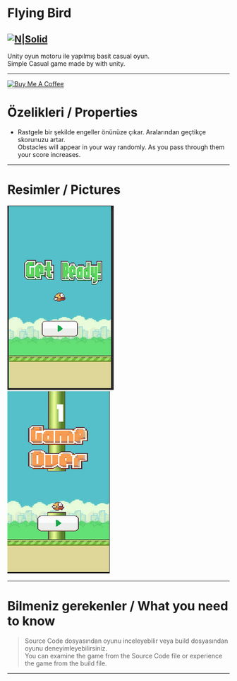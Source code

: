 <h1 class="code-line" data-line-start=0 data-line-end=1 ><a id="Flying_Bird_0"></a>Flying Bird</h1>
<h2 class="code-line" data-line-start=2 data-line-end=4 ><a id="NSolidhttpsplaylhgoogleusercontentcom4ChxU_bzuJe8ix7IC7fYOq5xH3rtDjDMFogy4NsF6l8jNH9Q_G7zQUWoZtWvkliyww2247h1264rwhttpwwwartistscompanydigital_2"></a><a href="http://www.artistscompany.tech"><img src="https://raw.githubusercontent.com/creosB/presentation/main/background.png" alt="N|Solid"></a></h2>
<p class="has-line-data" data-line-start="4" data-line-end="6">Unity oyun motoru ile yapılmış basit casual oyun.<br>
Simple Casual game made by with unity.</p>
<hr>
<a href="https://www.buymeacoffee.com/creos" target="_blank"><img src="https://www.buymeacoffee.com/assets/img/custom_images/orange_img.png" alt="Buy Me A Coffee" style="height: 41px !important;width: 174px !important;box-shadow: 0px 3px 2px 0px rgba(190, 190, 190, 0.5) !important;-webkit-box-shadow: 0px 3px 2px 0px rgba(190, 190, 190, 0.5) !important;" ></a>
<h1 class="code-line" data-line-start=7 data-line-end=8 ><a id="zelikleri_7"></a>Özelikleri / Properties</h1>
<ul>
<li class="has-line-data" data-line-start="9" data-line-end="10">Rastgele bir şekilde engeller önünüze çıkar. Aralarından geçtikçe skorunuzu artar.<br>
Obstacles will appear in your way randomly. As you pass through them your score increases.</li>
</ul>
<hr>
<h1 class="code-line" data-line-start=11 data-line-end=12 ><a id="Resimler_11"></a>Resimler / Pictures</h1>
<p class="has-line-data" data-line-start="12" data-line-end="14"><img src="https://raw.githubusercontent.com/creosB/Flying-Bird/main/resim1.png" alt=""><br>
<img src="https://raw.githubusercontent.com/creosB/Flying-Bird/main/resim2.png" alt=""></p>
<hr>
<h1 class="code-line" data-line-start=15 data-line-end=16 ><a id="Bilmeniz_gerekenler_15"></a>Bilmeniz gerekenler / What you need to know</h1>
<blockquote>
<p class="has-line-data" data-line-start="16" data-line-end="17">Source Code dosyasından oyunu inceleyebilir veya build dosyasından oyunu deneyimleyebilirsiniz.<br>
You can examine the game from the Source Code file or experience the game from the build file.</p>
</blockquote>
<hr>
